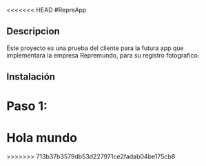 <<<<<<< HEAD
#RepreApp

## Descripcion

Este proyecto es una prueba del cliente para la futura app que implementara la empresa Repremundo, para su registro fotografico.

## Instalación

Paso 1: 
=======
<h1>Hola mundo</h1>
>>>>>>> 713b37b3579db53d227971ce2fadab04be175cb8
